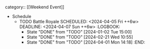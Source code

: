 category:: [[Weekend Event]]

- Schedule
	- TODO Battle Royale
	  SCHEDULED: <2024-04-05 Fri ++6w>
	  DEADLINE: <2024-04-07 Sun ++6w>
	  :LOGBOOK:
	  * State "DONE" from "TODO" [2024-01-02 Tue 15:00]
	  * State "DONE" from "TODO" [2024-02-21 Wed 10:55]
	  * State "DONE" from "TODO" [2024-04-01 Mon 14:18]
	  :END: